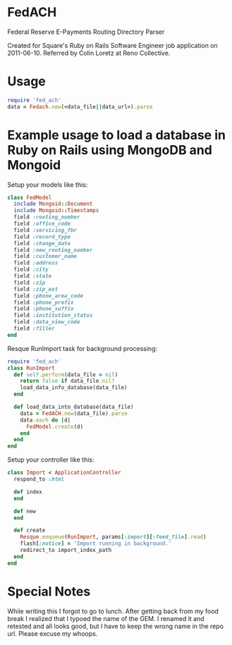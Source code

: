 FedACH
======

Federal Reserve E-Payments Routing Directory Parser

Created for Square's Ruby on Rails Software Engineer job application on 2011-06-10.
Referred by Colin Loretz at Reno Collective.

Usage
=====

```ruby
require 'fed_ach'
data = Fedach.new(<data_file||data_url>).parse
```

Example usage to load a database in Ruby on Rails using MongoDB and
Mongoid
=================================================

Setup your models like this:

```ruby
class FedModel
  include Mongoid::Document
  include Mongoid::Timestamps
  field :routing_number
  field :office_code
  field :servicing_fbr
  field :record_type
  field :change_date
  field :new_routing_number
  field :customer_name
  field :address
  field :city
  field :state
  field :zip
  field :zip_ext
  field :phone_area_code
  field :phone_prefix
  field :phone_suffix
  field :institution_status
  field :data_view_code
  field :filler
end
```

Resque RunImport task for background processing:

```ruby
require 'fed_ach'
class RunImport
  def self.perform(data_file = nil)
    return false if data_file.nil?
    load_data_info_database(data_file)
  end

  def load_data_into_database(data_file)
    data = FedACH.new(data_file).parse
    data.each do |d|
      FedModel.create(d)
    end
  end
end
```

Setup your controller like this:

```ruby
class Import < ApplicationController
  respond_to :html

  def index
  end

  def new
  end

  def create
    Resque.enqueue(RunImport, params[:import][:feed_file].read)
    flash[:notice] = 'Import running in background.'
    redirect_to import_index_path
  end
end
```

Special Notes
=============

While writing this I forgot to go to lunch.  After getting back from my
food break I realized that I typoed the name of the GEM.  I renamed it
and retested and all looks good, but I have to keep the wrong name in
the repo url.  Please excuse my whoops.
